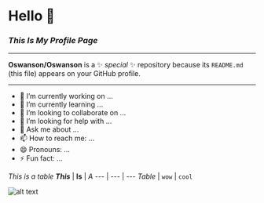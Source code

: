 # __Hello__ 👋
### ___This Is My Profile Page___
***
**Oswanson/Oswanson** is a ✨ _special_ ✨ repository because its `README.md` (this file) appears on your GitHub profile.

<!-- You can't read this-->

___
- 🔭 I’m currently working on ...
- 🌱 I’m currently learning ...
- 👯 I’m looking to collaborate on ...
- 🤔 I’m looking for help with ...
- 💬 Ask me about ...
- 📫 How to reach me: ...
- 😄 Pronouns: ...
- ⚡ Fun fact: ...

_This is a table_
___This___ | **Is** | _A_
--- | --- | ---
*Table* | `wow` | `cool`



![alt text](https://i.guim.co.uk/img/media/26392d05302e02f7bf4eb143bb84c8097d09144b/446_167_3683_2210/master/3683.jpg?width=1200&quality=85&auto=format&fit=max&s=a52bbe202f57ac0f5ff7f47166906403 "Cat")

